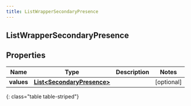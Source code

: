 ```yaml
---
title: ListWrapperSecondaryPresence
---
```


## ListWrapperSecondaryPresence

## Properties

| Name       | Type                                                                           | Description | Notes      |
| ---------- | ------------------------------------------------------------------------------ | ----------- | ---------- |
| **values** | <!----><!---->[**List&lt;SecondaryPresence&gt;**](SecondaryPresence.md)<!----> |             | [optional] |

{: class="table table-striped"}
